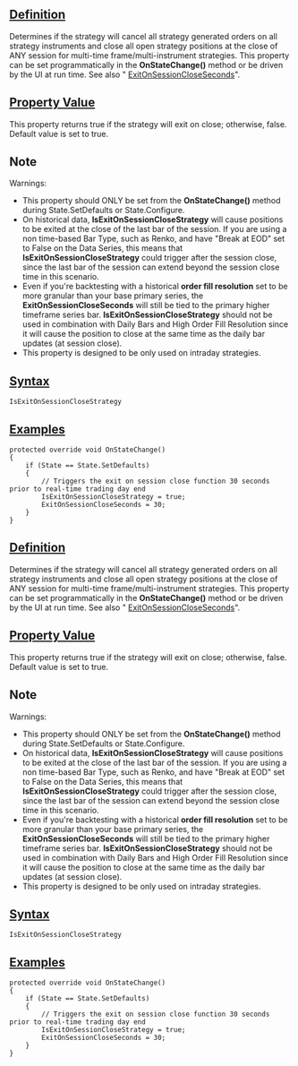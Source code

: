 ## [Definition](https://developer.ninjatrader.com/docs/desktop/isexitonsessionclosestrategy\#definition)

Determines if the strategy will cancel all strategy generated orders on all strategy instruments and close all open strategy positions at the close of ANY session for multi-time frame/multi-instrument strategies. This property can be set programmatically in the **OnStateChange()** method or be driven by the UI at run time. See also " [ExitOnSessionCloseSeconds](https://developer.ninjatrader.com/docs/desktop/exitonsessioncloseseconds)".

## [Property Value](https://developer.ninjatrader.com/docs/desktop/isexitonsessionclosestrategy\#property-value)

This property returns true if the strategy will exit on close; otherwise, false. Default value is set to true.

## Note

Warnings:

- This property should ONLY be set from the **OnStateChange()** method during State.SetDefaults or State.Configure.
- On historical data, **IsExitOnSessionCloseStrategy** will cause positions to be exited at the close of the last bar of the session. If you are using a non time-based Bar Type, such as Renko, and have "Break at EOD" set to False on the Data Series, this means that **IsExitOnSessionCloseStrategy** could trigger after the session close, since the last bar of the session can extend beyond the session close time in this scenario.
- Even if you're backtesting with a historical **order fill resolution** set to be more granular than your base primary series, the **ExitOnSessionCloseSeconds** will still be tied to the primary higher timeframe series bar. **IsExitOnSessionCloseStrategy** should not be used in combination with Daily Bars and High Order Fill Resolution since it will cause the position to close at the same time as the daily bar updates (at session close).
- This property is designed to be only used on intraday strategies.

## [Syntax](https://developer.ninjatrader.com/docs/desktop/isexitonsessionclosestrategy\#syntax)

`IsExitOnSessionCloseStrategy`

## [Examples](https://developer.ninjatrader.com/docs/desktop/isexitonsessionclosestrategy\#examples)

```jsx-150469391 csharp
protected override void OnStateChange()
{
    if (State == State.SetDefaults)
    {
        // Triggers the exit on session close function 30 seconds prior to real-time trading day end
        IsExitOnSessionCloseStrategy = true;
        ExitOnSessionCloseSeconds = 30;
    }
}

```

## [Definition](https://developer.ninjatrader.com/docs/desktop/isexitonsessionclosestrategy\#definition)

Determines if the strategy will cancel all strategy generated orders on all strategy instruments and close all open strategy positions at the close of ANY session for multi-time frame/multi-instrument strategies. This property can be set programmatically in the **OnStateChange()** method or be driven by the UI at run time. See also " [ExitOnSessionCloseSeconds](https://developer.ninjatrader.com/docs/desktop/exitonsessioncloseseconds)".

## [Property Value](https://developer.ninjatrader.com/docs/desktop/isexitonsessionclosestrategy\#property-value)

This property returns true if the strategy will exit on close; otherwise, false. Default value is set to true.

## Note

Warnings:

- This property should ONLY be set from the **OnStateChange()** method during State.SetDefaults or State.Configure.
- On historical data, **IsExitOnSessionCloseStrategy** will cause positions to be exited at the close of the last bar of the session. If you are using a non time-based Bar Type, such as Renko, and have "Break at EOD" set to False on the Data Series, this means that **IsExitOnSessionCloseStrategy** could trigger after the session close, since the last bar of the session can extend beyond the session close time in this scenario.
- Even if you're backtesting with a historical **order fill resolution** set to be more granular than your base primary series, the **ExitOnSessionCloseSeconds** will still be tied to the primary higher timeframe series bar. **IsExitOnSessionCloseStrategy** should not be used in combination with Daily Bars and High Order Fill Resolution since it will cause the position to close at the same time as the daily bar updates (at session close).
- This property is designed to be only used on intraday strategies.

## [Syntax](https://developer.ninjatrader.com/docs/desktop/isexitonsessionclosestrategy\#syntax)

`IsExitOnSessionCloseStrategy`

## [Examples](https://developer.ninjatrader.com/docs/desktop/isexitonsessionclosestrategy\#examples)

```jsx-150469391 csharp
protected override void OnStateChange()
{
    if (State == State.SetDefaults)
    {
        // Triggers the exit on session close function 30 seconds prior to real-time trading day end
        IsExitOnSessionCloseStrategy = true;
        ExitOnSessionCloseSeconds = 30;
    }
}

```